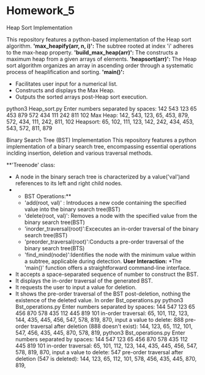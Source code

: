 # Homework_5

Heap Sort Implementation 

This repository features a python-based implementation of the Heap sort algorithm.
**'max_heapify(arr, n, i)':**
The subtree rooted at index 'i' adheres to the max-heap property.
**'build_max_heap(arr)':**
The constructs a maximum heap from a given arrays of elements.
**'heapsort(arr)':**
The Heap sort algorithm organizes an array in ascending order through a systematic process of heaplification and sorting.
**'main()':**
* Facilitates user input for a numerical list.
* Constructs and displays the Max Heap.
* Outputs the sorted arrays post-Heap sort execution.

python3 Heap_sort.py
Enter numbers separated by spaces: 142 543 123 65 453 879 572 434 111 242 811 102
Max Heap: 142, 543, 123, 65, 453, 879, 572, 434, 111, 242, 811, 102
Heapsort: 65, 102, 111, 123, 142, 242, 434, 453, 543, 572, 811, 879

Binary Search Tree (BST) Implementation
This repository features a python implementation of a binary search tree, encompassing essential operations inclding insertion, deletion and various traversal methods. 

**'Treenode' class: 
* A node in the binary serach tree is characterized by a value('val')and references to its left and right child nodes.
* * BST Operations:**
  * 'add(root, val)' : Introduces a new code containing the specified value into the binary search tree(BST)
  * 'delete(root, val)': Removes a node with the specified value from the binary search tree(BST)
  * 'inorder_traversal(root)':Excecutes an in-order traversal of the binary search tree(BST)
  * 'preorder_traversal(root)':Conducts a pre-order traversal of the binary search tree(BTS)
  * 'find_mind(node)':Identifies the node with the minimum value within a subtree, applicable during detection.
**User Interaction:**
*The 'main()' function offers a straightforward command-line interface.
* It accepts a space-separated sequence of number to construct the BST.
* It displays the in-order traversal of the generated BST.
* It requests the user to input a value for deletion.
* It shows the pre-order traversal of the BST post-deletion, nothing the existence of the deleted value.
In order Bst_operations.py 
python3 Bst_operations.py
Enter numbers separated by spaces: 144 547 123 65 456 870 578 435 112 445 819 101
in-order traversal: 65, 101, 112, 123, 144, 435, 445, 456, 547, 578, 819, 870, 
input a value to delete: 888
pre-order traversal after deletion (888 doesn't exist): 144, 123, 65, 112, 101, 547, 456, 435, 445, 870, 578, 819,
python3 Bst_operations.py
Enter numbers separated by spaces: 144 547 123 65 456 870 578 435 112 445 819 101
in-order traversal: 65, 101, 112, 123, 144, 435, 445, 456, 547, 578, 819, 870, 
input a value to delete: 547
pre-order traversal after deletion (547 is deleted): 144, 123, 65, 112, 101, 578, 456, 435, 445, 870, 819, 
